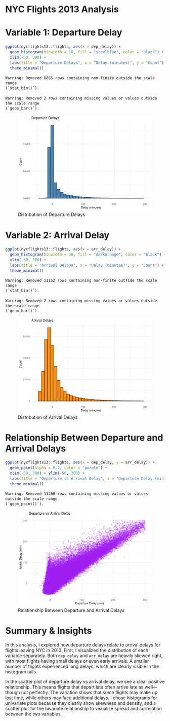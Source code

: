 # NYC Flights 2013 Analysis


# Variable 1: Departure Delay

``` r
ggplot(nycflights13::flights, aes(x = dep_delay)) +
  geom_histogram(binwidth = 10, fill = "steelblue", color = "black") +
  xlim(-50, 300) +
  labs(title = "Departure Delays", x = "Delay (minutes)", y = "Count") +
  theme_minimal()
```

    Warning: Removed 8865 rows containing non-finite outside the scale range
    (`stat_bin()`).

    Warning: Removed 2 rows containing missing values or values outside the scale range
    (`geom_bar()`).

<figure>
<img
src="VIsualizing_large_distributions.markdown_strict_files/figure-markdown_strict/plot-dep-delay-1.png"
alt="Distribution of Departure Delays" />
<figcaption aria-hidden="true">Distribution of Departure
Delays</figcaption>
</figure>

# Variable 2: Arrival Delay

``` r
ggplot(nycflights13::flights, aes(x = arr_delay)) +
  geom_histogram(binwidth = 10, fill = "darkorange", color = "black") +
  xlim(-50, 300) +
  labs(title = "Arrival Delays", x = "Delay (minutes)", y = "Count") +
  theme_minimal()
```

    Warning: Removed 11152 rows containing non-finite outside the scale range
    (`stat_bin()`).

    Warning: Removed 2 rows containing missing values or values outside the scale range
    (`geom_bar()`).

<figure>
<img
src="VIsualizing_large_distributions.markdown_strict_files/figure-markdown_strict/plot-arr-delay-1.png"
alt="Distribution of Arrival Delays" />
<figcaption aria-hidden="true">Distribution of Arrival
Delays</figcaption>
</figure>

# Relationship Between Departure and Arrival Delays

``` r
ggplot(nycflights13::flights, aes(x = dep_delay, y = arr_delay)) +
  geom_point(alpha = 0.2, color = "purple") +
  xlim(-50, 300) + ylim(-50, 300) +
  labs(title = "Departure vs Arrival Delay", x = "Departure Delay (min)", y = "Arrival Delay (min)") +
  theme_minimal()
```

    Warning: Removed 11260 rows containing missing values or values outside the scale range
    (`geom_point()`).

<figure>
<img
src="VIsualizing_large_distributions.markdown_strict_files/figure-markdown_strict/plot-bivariate-1.png"
alt="Relationship Between Departure and Arrival Delays" />
<figcaption aria-hidden="true">Relationship Between Departure and
Arrival Delays</figcaption>
</figure>

# Summary & Insights

In this analysis, I explored how departure delays relate to arrival
delays for flights leaving NYC in 2013. First, I visualized the
distribution of each variable separately. Both `dep_delay` and
`arr_delay` are heavily skewed right, with most flights having small
delays or even early arrivals. A smaller number of flights experienced
long delays, which are clearly visible in the histogram tails.

In the scatter plot of departure delay vs arrival delay, we see a clear
positive relationship. This means flights that depart late often arrive
late as well—though not perfectly. The variation shows that some flights
may make up lost time, while others may face additional delays. I chose
histograms for univariate plots because they clearly show skewness and
density, and a scatter plot for the bivariate relationship to visualize
spread and correlation between the two variables.
